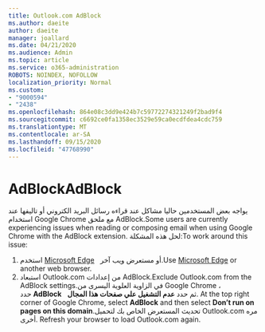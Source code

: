 ```yaml
---
title: Outlook.com AdBlock
ms.author: daeite
author: daeite
manager: joallard
ms.date: 04/21/2020
ms.audience: Admin
ms.topic: article
ms.service: o365-administration
ROBOTS: NOINDEX, NOFOLLOW
localization_priority: Normal
ms.custom:
- "9000594"
- "2438"
ms.openlocfilehash: 864e08c3dd9e424b7c59772274321249f2bad9f4
ms.sourcegitcommit: c6692ce0fa1358ec3529e59ca0ecdfdea4cdc759
ms.translationtype: MT
ms.contentlocale: ar-SA
ms.lasthandoff: 09/15/2020
ms.locfileid: "47768990"
---
```

# <a name="adblock"></a><span data-ttu-id="7f0de-102">AdBlock</span><span class="sxs-lookup"><span data-stu-id="7f0de-102">AdBlock</span></span>

<span data-ttu-id="7f0de-103">يواجه بعض المستخدمين حاليا مشاكل عند قراءه رسائل البريد الكتروني أو تاليفها عند استخدام Google Chrome مع ملحق AdBlock.</span><span class="sxs-lookup"><span data-stu-id="7f0de-103">Some users are currently experiencing issues when reading or composing email when using Google Chrome with the AdBlock extension.</span></span> <span data-ttu-id="7f0de-104">لحل هذه المشكلة:</span><span class="sxs-lookup"><span data-stu-id="7f0de-104">To work around this issue:</span></span>

1. <span data-ttu-id="7f0de-105">استخدم [Microsoft Edge](https://www.microsoft.com/windows/microsoft-edge)   أو مستعرض ويب آخر.</span><span class="sxs-lookup"><span data-stu-id="7f0de-105">Use [Microsoft Edge](https://www.microsoft.com/windows/microsoft-edge) or another web browser.</span></span>
1. <span data-ttu-id="7f0de-106">استبعاد Outlook.com من إعدادات AdBlock.</span><span class="sxs-lookup"><span data-stu-id="7f0de-106">Exclude Outlook.com from the AdBlock settings.</span></span><span data-ttu-id="7f0de-107">في الزاوية العلوية اليسرى من Google Chrome ، حدد **AdBlock**   ثم حدد **عدم التشغيل علي صفحات هذا المجال**.</span><span class="sxs-lookup"><span data-stu-id="7f0de-107"> At the top right corner of Google Chrome, select **AdBlock** and then select **Don’t run on pages on this domain**.</span></span><span data-ttu-id="7f0de-108">تحديث المستعرض الخاص بك لتحميل Outlook.com مره أخرى.</span><span class="sxs-lookup"><span data-stu-id="7f0de-108"> Refresh your browser to load Outlook.com again.</span></span>